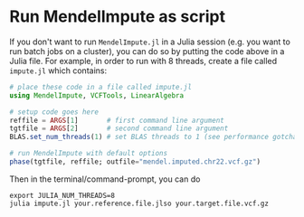 
# Run MendelImpute as script

If you don't want to run `MendelImpute.jl` in a Julia session (e.g. you want to run batch jobs on a cluster), you can do so by putting the code above in a Julia file. For example, in order to run with 8 threads, create a file called `impute.jl` which contains:

```julia
# place these code in a file called impute.jl
using MendelImpute, VCFTools, LinearAlgebra

# setup code goes here
reffile = ARGS[1]       # first command line argument
tgtfile = ARGS[2]       # second command line argument
BLAS.set_num_threads(1) # set BLAS threads to 1 (see performance gotchas)

# run MendelImpute with default options
phase(tgtfile, reffile; outfile="mendel.imputed.chr22.vcf.gz")
```

Then in the terminal/command-prompt, you can do
```
export JULIA_NUM_THREADS=8
julia impute.jl your.reference.file.jlso your.target.file.vcf.gz
```

